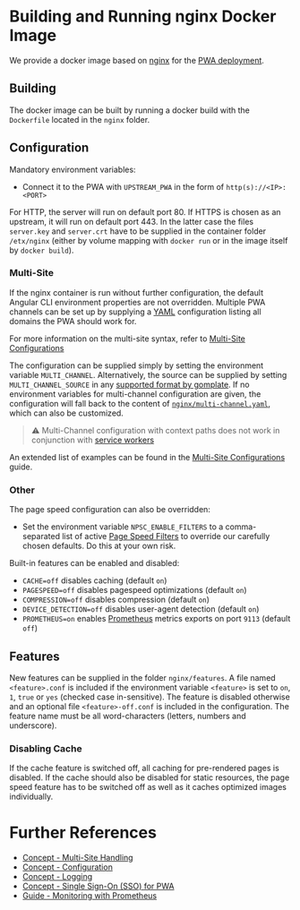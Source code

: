 <!--
kb_guide
kb_pwa
kb_everyone
kb_sync_latest_only
-->

# Building and Running nginx Docker Image

We provide a docker image based on [nginx](https://www.nginx.com/) for the [PWA deployment](../concepts/pwa-building-blocks.md#pwa---nginx).

## Building

The docker image can be built by running a docker build with the `Dockerfile` located in the `nginx` folder.

## Configuration

Mandatory environment variables:

- Connect it to the PWA with `UPSTREAM_PWA` in the form of `http(s)://<IP>:<PORT>`

For HTTP, the server will run on default port 80.
If HTTPS is chosen as an upstream, it will run on default port 443.
In the latter case the files `server.key` and `server.crt` have to be supplied in the container folder `/etx/nginx` (either by volume mapping with `docker run` or in the image itself by `docker build`).

### Multi-Site

If the nginx container is run without further configuration, the default Angular CLI environment properties are not overridden.
Multiple PWA channels can be set up by supplying a [YAML](https://yaml.org) configuration listing all domains the PWA should work for.

For more information on the multi-site syntax, refer to [Multi-Site Configurations](../guides/multi-site-configurations.md#Syntax)

The configuration can be supplied simply by setting the environment variable `MULTI_CHANNEL`.
Alternatively, the source can be supplied by setting `MULTI_CHANNEL_SOURCE` in any [supported format by gomplate](https://docs.gomplate.ca/datasources).
If no environment variables for multi-channel configuration are given, the configuration will fall back to the content of [`nginx/multi-channel.yaml`](../../nginx/multi-channel.yaml), which can also be customized.

> :warning: Multi-Channel configuration with context paths does not work in conjunction with [service workers](../concepts/progressive-web-app.md#service-worker)

An extended list of examples can be found in the [Multi-Site Configurations](../guides/multi-site-configurations.md#Syntax) guide.

### Other

The page speed configuration can also be overridden:

- Set the environment variable `NPSC_ENABLE_FILTERS` to a comma-separated list of active [Page Speed Filters](https://www.modpagespeed.com/examples/) to override our carefully chosen defaults. Do this at your own risk.

Built-in features can be enabled and disabled:

- `CACHE=off` disables caching (default `on`)
- `PAGESPEED=off` disables pagespeed optimizations (default `on`)
- `COMPRESSION=off` disables compression (default `on`)
- `DEVICE_DETECTION=off` disables user-agent detection (default `on`)
- `PROMETHEUS=on` enables [Prometheus](https://prometheus.io) metrics exports on port `9113` (default `off`)

## Features

New features can be supplied in the folder `nginx/features`.
A file named `<feature>.conf` is included if the environment variable `<feature>` is set to `on`, `1`, `true` or `yes` (checked case in-sensitive).
The feature is disabled otherwise and an optional file `<feature>-off.conf` is included in the configuration.
The feature name must be all word-characters (letters, numbers and underscore).

### Disabling Cache

If the cache feature is switched off, all caching for pre-rendered pages is disabled.
If the cache should also be disabled for static resources, the page speed feature has to be switched off as well as it caches optimized images individually.

# Further References

- [Concept - Multi-Site Handling](../concepts/multi-site-handling.md)
- [Concept - Configuration](../concepts/configuration.md)
- [Concept - Logging](../concepts/logging.md)
- [Concept - Single Sign-On (SSO) for PWA](../concepts/sso.md)
- [Guide - Monitoring with Prometheus](./prometheus-monitoring.md)
